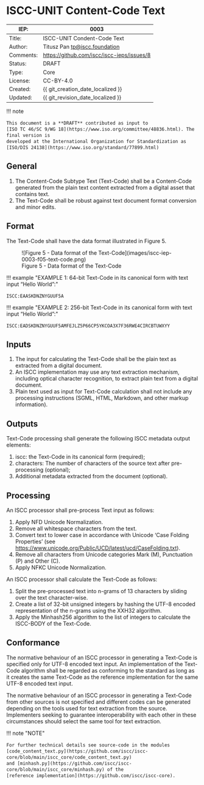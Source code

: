 # ISCC-UNIT Content-Code Text

| IEP:      | 0003                                       |
|-----------|--------------------------------------------|
| Title:    | ISCC-UNIT Condent-Code Text                |
| Author:   | Titusz Pan <tp@iscc.foundation>            |
| Comments: | https://github.com/iscc/iscc-ieps/issues/8 |
| Status:   | DRAFT                                      |
| Type:     | Core                                       |
| License:  | CC-BY-4.0                                  |
| Created:  | {{ git_creation_date_localized }}          |
| Updated:  | {{ git_revision_date_localized }}          |

!!! note

    This document is a **DRAFT** contributed as input to 
    [ISO TC 46/SC 9/WG 18](https://www.iso.org/committee/48836.html). The final version is 
    developed at the International Organization for Standardization as
    [ISO/DIS 24138](https://www.iso.org/standard/77899.html)

## General

1. The Content-Code Subtype Text (Text-Code) shall be a Content-Code generated from the plain text content extracted from a digital asset that contains text.
2. The Text-Code shall be robust against text document format conversion and minor edits.

## Format

The Text-Code shall have the data format illustrated in Figure 5.

<figure markdown>
  ![Figure 5 - Data format of the Text-Code](images/iscc-iep-0003-f05-text-code.png)
  <figcaption>Figure 5 - Data format of the Text-Code</figcaption>
</figure>


!!! example "EXAMPLE 1: 64-bit Text-Code in its canonical form with text input “Hello World”:"

    ISCC:EAASKDNZNYGUUF5A


!!! example "EXAMPLE 2: 256-bit Text-Code in its canonical form with text input “Hello World”:"

    ISCC:EADSKDNZNYGUUF5AMFEJLZ5P66CP5YKCOA3X7F36RWE4CIRCBTUWXYY

## Inputs

1. The input for calculating the Text-Code shall be the plain text as extracted from a digital document.
2. An ISCC implementation may use any text extraction mechanism, including optical character recognition, to extract plain text from a digital document.
3. Plain text used as input for Text-Code calculation shall not include any processing instructions (SGML, HTML, Markdown, and other markup information).

## Outputs

Text-Code processing shall generate the following ISCC metadata output elements:

1. iscc: the Text-Code in its canonical form (required);
2. characters: The number of characters of the source text after pre-processing (optional);
3. Additional metadata extracted from the document (optional).

## Processing

An ISCC processor shall pre-process Text input as follows:

1. Apply NFD Unicode Normalization.
2. Remove all whitespace characters from the text.
3. Convert text to lower case in accordance with Unicode ‘Case Folding Properties’ (see https://www.unicode.org/Public/UCD/latest/ucd/CaseFolding.txt). 
4. Remove all characters from Unicode categories Mark (M), Punctuation (P) and Other (C).
5. Apply NFKC Unicode Normalization.
 
An ISCC processor shall calculate the Text-Code as follows:

1. Split the pre-processed text into n-grams of 13 characters by sliding over the text character-wise.
2. Create a list of 32-bit unsigned integers by hashing the UTF-8 encoded representation of the n-grams using the XXH32 algorithm.
3. Apply the Minhash256 algorithm to the list of integers to calculate the ISCC-BODY of the Text-Code.

## Conformance

The normative behaviour of an ISCC processor in generating a Text-Code is specified only for UTF-8 
encoded text input. An implementation of the Text-Code algorithm shall be regarded as conforming to 
the standard as long as it creates the same Text-Code as the reference implementation for the same 
UTF-8 encoded text input.

The normative behaviour of an ISCC processor in generating a Text-Code from other sources is not 
specified and different codes can be generated depending on the tools used for text extraction from 
the source. Implementers seeking to guarantee interoperability with each other in these 
circumstances should select the same tool for text extraction.

!!! note "NOTE"

    For further technical details see source-code in the modules 
    [code_content_text.py](https://github.com/iscc/iscc-core/blob/main/iscc_core/code_content_text.py) 
    and [minhash.py](https://github.com/iscc/iscc-core/blob/main/iscc_core/minhash.py) of the 
    [reference implementation](https://github.com/iscc/iscc-core).

